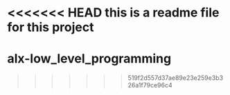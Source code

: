 <<<<<<< HEAD
this is a readme file for this project
=======
# alx-low_level_programming
>>>>>>> 519f2d557d37ae89e23e259e3b326a1f79ce96c4

